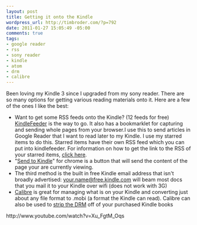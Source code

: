 ```yaml
--- 
layout: post
title: Getting it onto the Kindle
wordpress_url: http://timbroder.com/?p=792
date: 2011-01-27 15:05:49 -05:00
comments: true
tags: 
- google reader
- rss
- sony reader
- kindle
- atom
- drm
- calibre
---
```

Been loving my Kindle 3 since I upgraded from my sony reader. There are so many options for getting various reading materials onto it.  Here are a few of the ones I like the best:
<ul>
	<li>Want to get some RSS feeds onto the Kindle? (12 feeds for free) <a href="http://kindlefeeder.com/" target="_blank">KindleFeeder</a> is the way to go.  It also has a bookmarklet for capturing and sending whole pages from your browser.I use this to send articles in Google Reader that I want to read later to my Kindle.  I use my starred items to do this.  Starred items have their own RSS feed which you can put into kindlefeeder.  For information on how to get the link to the RSS of your starred items, <a href="http://www.freewaregenius.com/2008/01/16/how-to-broadcast-your-google-reader-starred-items-to-an-rss-feed-or-widget-on-your-blog/" target="_blank">click here</a>.</li>
	<li>"<a href="https://chrome.google.com/webstore/detail/ipkfnchcgalnafehpglfbommidgmalan#" target="_blank">Send to Kindle</a>" for chrome is a button that will send the content of the page your are currently viewing.</li>
	<li>The third method is the built in free Kindle email address that isn't broadly advertised:  <a href="your.name@free.kindle.com" target="_blank">your.name@free.kindle.com</a> will beam most docs that you mail it to your Kindle over wifi (does not work with 3G)</li>
	<li><a title="calibre" href="http://calibre-ebook.com/" target="_blank">Calibre</a> is great for managing what is on your Kindle and converting just about any file format to .mobi (a format the Kindle can read).  Calibre can also be used to <a href="https://apprenticealf.wordpress.com/2011/01/13/ebooks-formats-drm-and-you-%E2%80%94-a-guide-for-the-perplexed/" target="_blank">strip the DRM</a> off of your purchased Kindle books</li>
</ul>
http://www.youtube.com/watch?v=Xu_FgtM_Oqs
